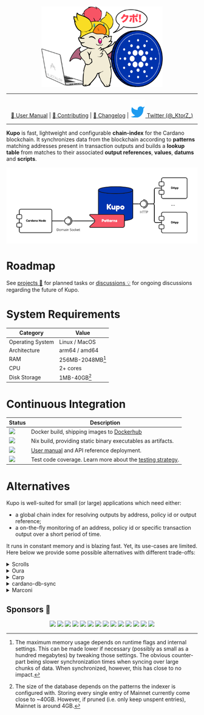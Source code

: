 <p align="center">
  <img src="./docs/kupo.png" width="320" />
</p>

---

<p align="center">
  <a href="https://cardanosolutions.github.io/kupo">📖 User Manual</a>
  |
  <a href="CONTRIBUTING.md">🤝 Contributing</a>
  |
  <a href="CHANGELOG.md"> 💾 Changelog</a>
  |
  <a href="https://twitter.com/_KtorZ_"><img src=".github/twitter.svg" alt="Twitter"> Twitter (@_KtorZ_)</a>
</p>

---

**Kupo** is fast, lightweight and configurable **chain-index** for the Cardano blockchain. It synchronizes data from the blockchain according to **patterns** matching addresses present in transaction outputs and builds a **lookup table** from matches to their associated **output references**, **values**, **datums** and **scripts**.

<p align="center">
  <picture>
    <source media="(prefers-color-scheme: dark)" srcset="./docs/architecture-diagram-dark.png 300w" sizes="300px">
    <source media="(prefers-color-scheme: dark and min-width: 480px)" srcset="./docs/architecture-diagram-dark.png 450w" sizes="450px">
    <source media="(prefers-color-scheme: dark and min-width: 780px)" srcset="./docs/architecture-diagram-dark.png 600w" sizes="600px">
    <source media="(min-width: 480px)" srcset="./docs/architecture-diagram-light.png 450w" sizes="450px">
    <source media="(min-width: 780px)" srcset="./docs/architecture-diagram-light.png 600w" sizes="600px">
    <img alt="Kupo: components diagram" src="./docs/architecture-diagram-light.png" width="675">
  </picture>
</p>

# Roadmap

See [projects 🎯][roadmap] for planned tasks or [discussions 💡][discussions] for ongoing discussions regarding the future of Kupo.

# System Requirements

| Category         | Value            |
| ---              | ---              |
| Operating System | Linux / MacOS    |
| Architecture     | arm64 / amd64    |
| RAM              | 256MB-2048MB[^1] |
| CPU              | 2+ cores         |
| Disk Storage     | 1MB-40GB[^2]     |

# Continuous Integration

| Status | Description |
| --- | --- |
| <a href="https://github.com/CardanoSolutions/kupo/actions/workflows/docker.yaml"><img src="https://img.shields.io/github/workflow/status/cardanosolutions/kupo/Docker?style=for-the-badge&label=&logo=Docker&logoColor=000000&color=f9dd24" /></a> | Docker build, shipping images to [Dockerhub](https://hub.docker.com/r/cardanosolutions/kupo) |
| <a href="https://github.com/CardanoSolutions/kupo/actions/workflows/nix.yaml"><img src="https://img.shields.io/github/workflow/status/cardanosolutions/kupo/Nix?style=for-the-badge&label=&logo=NixOS&logoColor=000000&color=f9dd24" /></a> | Nix build, providing static binary executables as artifacts. |
| <a href="https://github.com/CardanoSolutions/kupo/actions/workflows/pages/pages-build-deployment"><img src="https://img.shields.io/github/deployments/cardanosolutions/kupo/github-pages?style=for-the-badge&label=&logo=readthedocs&logoColor=000000&color=f9dd24"></a> | [User manual][] and API reference deployment. |
| <img src="https://img.shields.io/static/v1?style=for-the-badge&label=&message=90%&logo=codecov&logoColor=000000&color=f9dd24"> | Test code coverage. Learn more about the [testing strategy][]. |

# Alternatives

Kupo is well-suited for small (or large) applications which need either:

- a global chain index for resolving outputs by address, policy id or output reference;
- a on-the-fly monitoring of an address, policy id or specific transaction output over a short period of time.

It runs in constant memory and is blazing fast. Yet, its use-cases are limited. Here below we provide some possible alternatives with different trade-offs:

<details>
  <summary>Scrolls</summary>

Key differences(s): Scrolls provides (at this stage) an in-memory aggregation engine via Redis. It allows applications to watch and react instantly on the evolution of some aggregated metric (see Scrolls' README for details about what metrics are supported). Because the data is fully stored in-memory, it is not possible to index the entire chain without resorting to large memory requirements. Hence it is more tailored to specific handpicked pieces of information. It also synchronizes blocks from the chain using the node-to-node protocol which means that it can do so on any remote node relay, but it is also slower (because a more defensive protocol) than the node-to-client protocol upon which Kupo relies.

<p align="right">
  <a href="https://github.com/txpipe/scrolls">Learn more</a>
  </p>
</details>

<details>
  <summary>Oura</summary>

Key difference(s): Oura in itself does not provide any chain-indexing, but it supports pluggable sinks where filtered data from the Cardano blockchain can be dumped into (e.g. Elastic Search or Kafka). It also supports a wider variety of events. All-in-all, a good fit for more elaborate solutions.

<p align="right">
  <a href="https://github.com/txpipe/oura/#readme">Learn more</a>
  </p>
</details>

<details>
  <summary>Carp</summary>

Key difference(s): Carp is a modular blockchain indexer built on top of Oura; it synchronizes data in a PostgreSQL database based on behaviors described in _tasks_ (Rust standalone plugins). Some pre-defined common tasks are already available, other can be written on-demand to fit one's use case. As a primary interface, Carps fully relies on PostgreSQL.

<p align="right">
  <a href="https://dcspark.github.io/carp/docs/intro/">Learn more</a>
</p>
</details>

<details>
  <summary>cardano-db-sync</summary>

Key difference(s): cardano-db-sync synchronizes ALL data from the Cardano blockchain, whereas Kupo focuses only on transaction outputs. This comes with obvious trade-offs in both on-disk storage, runtime requirements and performances. Kupo is usually an order of magnitude faster for retrieving outputs by address, stake address or policy id. Note also that like Carp, cardano-db-sync's primary interface is a PostgreSQL database whereas Kupo offers a higher-level HTTP API over JSON.

<p align="right">
  <a href="https://github.com/input-output-hk/cardano-db-sync#cardano-db-sync">Learn more</a>
</p>
</details>

<details>
  <summary>Marconi</summary>

Key differences(s): In a similar fashion to Carp, Marconi offers a modular indexer infrastructure where users can customize data streams through standalone plugins (however written in Haskell). It synchronizes data across multiple streams (utxo, datums and scripts), filters them based on custom plugins and stores them in a SQLite database. At this stage, Marconi is also in at an early development phase.

<p align="right">
  <a href="https://github.com/input-output-hk/plutus-apps/tree/main/marconi#marconi">Learn more</a>
</p>
</details>

## Sponsors 💖

<p align="center">
  <a href="https://sundaeswap.finance/"><img src="https://avatars.githubusercontent.com/u/83610786?v=4" width=50 /></a>
  <a href="https://github.com/savaki"><img src="https://avatars.githubusercontent.com/u/108710?v=4" width=50 /></a>
  <a href="https://blockfrost.io/"><img src="https://avatars.githubusercontent.com/u/70073210?v=4" width=50 /></a>
  <a href="https://jpeg.store/"><img src="https://avatars.githubusercontent.com/u/98781883?v=4" width=50 /></a>
  <a href="https://github.com/jacoblambda"><img src="https://avatars.githubusercontent.com/u/9424043?v=4" width=50 /></a>
  <a href="https://github.com/minswap"><img src="https://avatars.githubusercontent.com/u/80548193?v=4" width=50 /></a>
  <a href="https://github.com/Quantumplation"><img src="https://avatars.githubusercontent.com/u/49870?v=4" width=50 /></a>
  <a href="https://github.com/codybutz"><img src="https://avatars.githubusercontent.com/u/3670430?v=4" width=50 /></a>
  <a href="https://github.com/scarmuega"><img src="https://avatars.githubusercontent.com/u/653886?v=4" width=50 /></a>
  <a href="https://github.com/mrbrinker"><img src="https://avatars.githubusercontent.com/u/41247403?v=4" width=50 /></a>
  <a href="https://github.com/sacrelege"><img src="https://avatars.githubusercontent.com/u/7289595?v=4" width=50 /></a>
  <a href="https://github.com/artemwright"><img src="https://avatars.githubusercontent.com/u/83517471?v=4" width=50 /></a>
  <a href="https://github.com/kayandra"><img src="https://avatars.githubusercontent.com/u/5002506?v=4" width=50 /></a>
  <a href="https://github.com/will991"><img src="https://avatars.githubusercontent.com/u/9065638?v=4" width=50 /></a>
</p>

[testing strategy]: https://github.com/CardanoSolutions/kupo/tree/master/test#testing-strategy
[user manual]: https://cardanosolutions.github.io/kupo
[discussions]: https://github.com/CardanoSolutions/kupo/discussions/categories/ideas?discussions_q=category%3AIdeas+sort%3Atop
[roadmap]: https://github.com/CardanoSolutions/kupo/projects?type=classic


[^1]: The maximum memory usage depends on runtime flags and internal settings. This can be made lower if necessary (possibly as small as a hundred megabytes) by tweaking those settings. The obvious counter-part being slower synchronization times when syncing over large chunks of data. When synchronized, however, this has close to no impact.

[^2]: The size of the database depends on the patterns the indexer is configured with. Storing every single entry of Mainnet currently come close to ~40GB. However, if pruned (i.e. only keep unspent entries), Mainnet is around 4GB.
